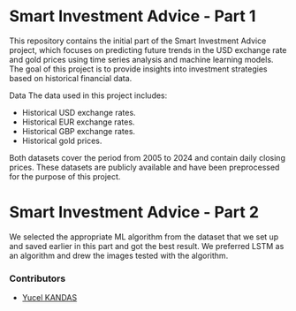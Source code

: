 # Smart Investment Advice - Part 1
This repository contains the initial part of the Smart Investment Advice project, which focuses on predicting future trends in the USD exchange rate and gold prices using time series analysis and machine learning models. The goal of this project is to provide insights into investment strategies based on historical financial data.

Data
The data used in this project includes:

- Historical USD exchange rates.
- Historical EUR exchange rates.
- Historical GBP exchange rates.
- Historical gold prices.
  
Both datasets cover the period from 2005 to 2024 and contain daily closing prices. These datasets are publicly available and have been preprocessed for the purpose of this project.

# Smart Investment Advice - Part 2
We selected the appropriate ML algorithm from the dataset that we set up and saved earlier in this part and got the best result. We preferred LSTM as an algorithm and drew the images tested with the algorithm.

### Contributors
- [Yucel KANDAS](https://github.com/Yucel00) 
